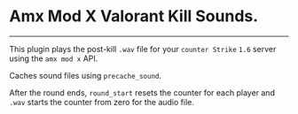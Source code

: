 # Amx Mod X Valorant Kill Sounds.
---
This plugin plays the post-kill `.wav` file for your `counter Strike` `1.6` server using the `amx mod x` API.

Caches sound files using `precache_sound`.

After the round ends, `round_start` resets the counter for each player and `.wav` starts the counter from zero for the audio file.
